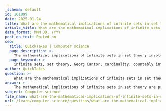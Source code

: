 ```yaml
---
_schema: default
id: 161099
date: 2025-01-24
title: What are the mathematical implications of infinite sets in set theory?
article_title: What are the mathematical implications of infinite sets in set theory?
date_format: MMM DD, YYYY
post_on_text: Posted on
seo:
  title: QuickTakes | Computer science
  page_description: >-
    The mathematical implications of infinite sets in set theory involve different sizes of infinity, cardinality comparisons, infinite intervals, philosophical questions about infinity, limitations in mathematical models, and the significance of the Continuum Hypothesis.
  page_keywords: >-
    infinite sets, set theory, Georg Cantor, cardinality, countably infinite, uncountably infinite, natural numbers, real numbers, diagonal argument, infinity, philosophical implications, mathematical models, Continuum Hypothesis, Zermelo-Fraenkel set theory, aleph-null, limits, complex systems
author: QuickTakes
question: >-
    What are the mathematical implications of infinite sets in set theory?
answer: >-
    The mathematical implications of infinite sets in set theory are profound and multifaceted, primarily stemming from the work of Georg Cantor, who established the groundwork for understanding different sizes or cardinalities of infinity. Here are some key implications:\n\n1. **Different Sizes of Infinity**: Cantor demonstrated that not all infinities are equal. For instance, the set of natural numbers $\mathbb{N} = \{1, 2, 3, \ldots\}$ is countably infinite, meaning it can be put into a one-to-one correspondence with the integers. In contrast, the set of real numbers $\mathbb{R}$ is uncountably infinite, as shown by Cantor's diagonal argument. This implies that there are more real numbers than natural numbers, leading to the conclusion that there are different "sizes" of infinity.\n\n2. **Cardinality**: The concept of cardinality allows mathematicians to compare the sizes of infinite sets. The cardinality of a set is a measure of the "number of elements" in the set. For example, the cardinality of the set of natural numbers is denoted as $\aleph_0$ (aleph-null), while the cardinality of the continuum (the set of real numbers) is denoted as $2^{\aleph_0}$, which is strictly greater than $\aleph_0$.\n\n3. **Infinite Intervals**: In set theory, infinite sets can be represented using interval notation. For example, the interval $(-\infty, +\infty)$ represents all real numbers, and it is considered an open interval because it does not include its endpoints. This notation is crucial for defining sets that extend indefinitely in one or both directions.\n\n4. **Philosophical Implications**: The existence of infinite sets raises philosophical questions about the nature of mathematics and its relationship to the physical world. While mathematical models often rely on infinite constructs (such as limits in calculus), the physical universe is fundamentally finite. This discrepancy leads to discussions about the applicability of infinite models to real-world phenomena and whether infinity is merely an abstract concept or has tangible implications in reality.\n\n5. **Limitations of Mathematical Models**: The reliance on infinite sets in mathematical models can lead to limitations in understanding complex systems. For instance, while infinite series can provide useful approximations, they may not always yield valid conclusions about finite realities. This highlights the need for careful interpretation of results derived from infinite constructs.\n\n6. **Continuum Hypothesis**: One of the most famous problems in set theory is the Continuum Hypothesis, which posits that there is no set whose cardinality is strictly between that of the integers and the real numbers. This hypothesis has significant implications for the foundations of mathematics and has been shown to be independent of the standard axioms of set theory (Zermelo-Fraenkel set theory with the Axiom of Choice, ZFC).\n\nIn summary, the mathematical implications of infinite sets in set theory encompass a rich landscape of concepts, including the distinction between different sizes of infinity, the use of cardinality, philosophical inquiries into the nature of infinity, and the limitations of mathematical models that utilize infinite constructs. These implications continue to influence both theoretical mathematics and its applications in various fields.
subject: Computer science
file_name: what-are-the-mathematical-implications-of-infinite-sets-in-set-theory.md
url: /learn/computer-science/questions/what-are-the-mathematical-implications-of-infinite-sets-in-set-theory
---
```


&nbsp;